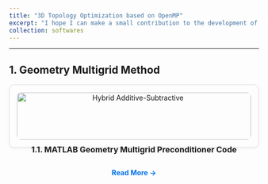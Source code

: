 ```yaml
---
title: "3D Topology Optimization based on OpenMP"
excerpt: "I hope I can make a small contribution to the development of the topology optimization community. Make it easier for everyone to use topology optimization programs to achieve various wonderful designs. For example, on your laptop, it takes one to two hours to implement a large-scale design :).<br/><br/><img src='/images/封面.png'>"
collection: softwares
---
```


<style>
.card-grid {
  display: grid;
  grid-template-columns: repeat(auto-fit, minmax(280px, 1fr));
  gap: 20px;
}
.card {
  border: 1px solid #ddd;
  border-radius: 10px;
  padding: 15px;
  box-shadow: 0 2px 6px rgba(0, 0, 0, 0.05);
  text-align: center;
}
.card img {
  width: 100%;
  border-radius: 8px;
}
.card h4 {
  font-size: 16px;
  margin-top: 10px;
}
.card a {
  display: inline-block;
  margin-top: 6px;
  font-weight: bold;
  text-decoration: none;
  color: #0073e6;
}
.card a:hover {
  color: #0056a3;
}
</style>
---

## 1. Geometry Multigrid Method
<div class="research-text2">
<p>

</p>

<p>

</p>
</div>

<div class="card-grid">

<div class="card">
  <img src='/images/HASM/HASM1.png' alt="Hybrid Additive-Subtractive">
  <h4>1.1. MATLAB Geometry Multigrid Preconditioner Code <br/><span style="font-size:14px;"></span></h4>
  <p style="text-align:center;">
 
</p>
  <a href="{{ '/portfolio/sub/HASM/' | relative_url }}" class="btn">Read More →</a>
</div>